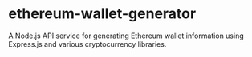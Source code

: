 # ethereum-wallet-generator
A Node.js API service for generating Ethereum wallet information using Express.js and various cryptocurrency libraries.
